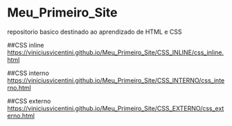 # Meu_Primeiro_Site
repositorio basico destinado ao aprendizado de HTML e CSS

##CSS inline
https://viniciusvicentini.github.io/Meu_Primeiro_Site/CSS_INLINE/css_inline.html

##CSS interno
https://viniciusvicentini.github.io/Meu_Primeiro_Site/CSS_INTERNO/css_interno.html


##CSS externo
https://viniciusvicentini.github.io/Meu_Primeiro_Site/CSS_EXTERNO/css_externo.html
